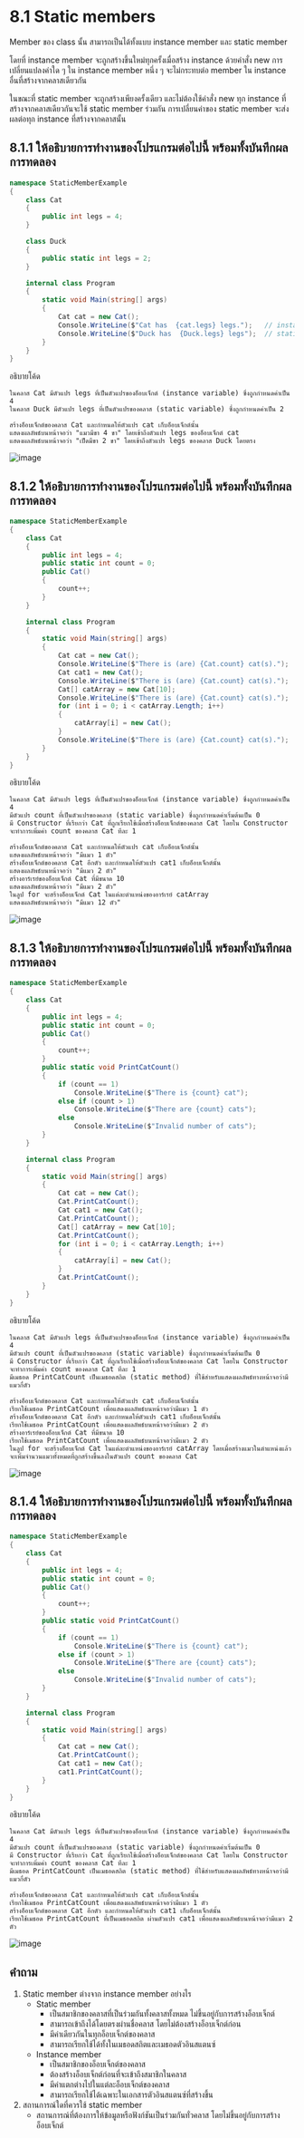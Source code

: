# 8.1 Static members

Member ของ class นั้น สามารถเป็นได้ทั้งแบบ instance member และ static member 

โดยที่ instance member จะถูกสร้างขึ้นใหม่ทุกครั้งเมื่อสร้าง instance ด้วยคำสั่ง new การเปลี่ยนแปลงค่าใด ๆ ใน instance member หนึ่ง ๆ จะไม่กระทบต่อ member ใน instance อื่นที่สร้างจากคลาสเดียวกัน 

ในขณะที่ static member จะถูกสร้างเพียงครั้งเดียว และไม่ต้องใช้คำสั่ง new 
ทุก instance ที่สร้างจากคลาสเดียวกันจะใช้ static member ร่วมกัน การเปลี่ยนค่าของ static member จะส่งผลต่อทุก instance ที่สร้างจากคลาสนั้น


## 8.1.1 ให้อธิบายการทำงานของโปรแกรมต่อไปนี้ พร้อมทั้งบันทึกผลการทดลอง
```cs
namespace StaticMemberExample
{
    class Cat
    {
        public int legs = 4;
    }

    class Duck
    {
        public static int legs = 2;
    }

    internal class Program
    {
        static void Main(string[] args)
        {
            Cat cat = new Cat();
            Console.WriteLine($"Cat has  {cat.legs} legs.");   // instance member
            Console.WriteLine($"Duck has  {Duck.legs} legs");  // static member
        }
    }
}

```
อธิบายโค้ด
```
ในคลาส Cat มีตัวแปร legs ที่เป็นตัวแปรของอ็อบเจ็กต์ (instance variable) ซึ่งถูกกำหนดค่าเป็น 4
ในคลาส Duck มีตัวแปร legs ที่เป็นตัวแปรของคลาส (static variable) ซึ่งถูกกำหนดค่าเป็น 2

สร้างอ็อบเจ็กต์ของคลาส Cat และกำหนดให้ตัวแปร cat เก็บอ็อบเจ็กต์นั้น
แสดงผลลัพธ์บนหน้าจอว่า "แมวมีขา 4 ขา" โดยเข้าถึงตัวแปร legs ของอ็อบเจ็กต์ cat
แสดงผลลัพธ์บนหน้าจอว่า "เป็ดมีขา 2 ขา" โดยเข้าถึงตัวแปร legs ของคลาส Duck โดยตรง
```
![image](https://github.com/tnpn2545/Week-08/assets/115066414/4414b0b0-585f-4b64-94e5-5dca40a4f0b3)

## 8.1.2 ให้อธิบายการทำงานของโปรแกรมต่อไปนี้ พร้อมทั้งบันทึกผลการทดลอง
```cs
namespace StaticMemberExample
{
    class Cat
    {
        public int legs = 4;
        public static int count = 0;
        public Cat()
        {
            count++;
        }
    }

    internal class Program
    {
        static void Main(string[] args)
        {
            Cat cat = new Cat();
            Console.WriteLine($"There is (are) {Cat.count} cat(s).");
            Cat cat1 = new Cat();
            Console.WriteLine($"There is (are) {Cat.count} cat(s).");
            Cat[] catArray = new Cat[10];
            Console.WriteLine($"There is (are) {Cat.count} cat(s).");
            for (int i = 0; i < catArray.Length; i++)
            {
                catArray[i] = new Cat();
            }
            Console.WriteLine($"There is (are) {Cat.count} cat(s).");
        }
    }
}

```
อธิบายโค้ด
```
ในคลาส Cat มีตัวแปร legs ที่เป็นตัวแปรของอ็อบเจ็กต์ (instance variable) ซึ่งถูกกำหนดค่าเป็น 4
มีตัวแปร count ที่เป็นตัวแปรของคลาส (static variable) ซึ่งถูกกำหนดค่าเริ่มต้นเป็น 0
มี Constructor ที่เรียกว่า Cat ที่ถูกเรียกใช้เมื่อสร้างอ็อบเจ็กต์ของคลาส Cat โดยใน Constructor จะทำการเพิ่มค่า count ของคลาส Cat ทีละ 1

สร้างอ็อบเจ็กต์ของคลาส Cat และกำหนดให้ตัวแปร cat เก็บอ็อบเจ็กต์นั้น
แสดงผลลัพธ์บนหน้าจอว่า "มีแมว 1 ตัว"
สร้างอ็อบเจ็กต์ของคลาส Cat อีกตัว และกำหนดให้ตัวแปร cat1 เก็บอ็อบเจ็กต์นั้น
แสดงผลลัพธ์บนหน้าจอว่า "มีแมว 2 ตัว"
สร้างอาร์เรย์ของอ็อบเจ็กต์ Cat ที่มีขนาด 10
แสดงผลลัพธ์บนหน้าจอว่า "มีแมว 2 ตัว"
ในลูป for จะสร้างอ็อบเจ็กต์ Cat ในแต่ละตำแหน่งของอาร์เรย์ catArray
แสดงผลลัพธ์บนหน้าจอว่า "มีแมว 12 ตัว"
```
![image](https://github.com/tnpn2545/Week-08/assets/115066414/a8708c1b-651d-4777-a15a-d2f8547f271c)

## 8.1.3 ให้อธิบายการทำงานของโปรแกรมต่อไปนี้ พร้อมทั้งบันทึกผลการทดลอง

```cs
namespace StaticMemberExample
{
    class Cat
    {
        public int legs = 4;
        public static int count = 0;
        public Cat()
        {
            count++;
        }
        public static void PrintCatCount()
        {
            if (count == 1)
                Console.WriteLine($"There is {count} cat");
            else if (count > 1)
                Console.WriteLine($"There are {count} cats");
            else
                Console.WriteLine($"Invalid number of cats");
        }
    }

    internal class Program
    {
        static void Main(string[] args)
        {
            Cat cat = new Cat();
            Cat.PrintCatCount();
            Cat cat1 = new Cat();
            Cat.PrintCatCount();
            Cat[] catArray = new Cat[10];
            Cat.PrintCatCount();
            for (int i = 0; i < catArray.Length; i++)
            {
                catArray[i] = new Cat();
            }
            Cat.PrintCatCount();
        }
    }
}
```
อธิบายโค้ด
```
ในคลาส Cat มีตัวแปร legs ที่เป็นตัวแปรของอ็อบเจ็กต์ (instance variable) ซึ่งถูกกำหนดค่าเป็น 4
มีตัวแปร count ที่เป็นตัวแปรของคลาส (static variable) ซึ่งถูกกำหนดค่าเริ่มต้นเป็น 0
มี Constructor ที่เรียกว่า Cat ที่ถูกเรียกใช้เมื่อสร้างอ็อบเจ็กต์ของคลาส Cat โดยใน Constructor จะทำการเพิ่มค่า count ของคลาส Cat ทีละ 1
มีเมธอด PrintCatCount เป็นเมธอดสถิต (static method) ที่ใช้สำหรับแสดงผลลัพธ์ทางหน้าจอว่ามีแมวกี่ตัว

สร้างอ็อบเจ็กต์ของคลาส Cat และกำหนดให้ตัวแปร cat เก็บอ็อบเจ็กต์นั้น
เรียกใช้เมธอด PrintCatCount เพื่อแสดงผลลัพธ์บนหน้าจอว่ามีแมว 1 ตัว
สร้างอ็อบเจ็กต์ของคลาส Cat อีกตัว และกำหนดให้ตัวแปร cat1 เก็บอ็อบเจ็กต์นั้น
เรียกใช้เมธอด PrintCatCount เพื่อแสดงผลลัพธ์บนหน้าจอว่ามีแมว 2 ตัว
สร้างอาร์เรย์ของอ็อบเจ็กต์ Cat ที่มีขนาด 10
เรียกใช้เมธอด PrintCatCount เพื่อแสดงผลลัพธ์บนหน้าจอว่ามีแมว 2 ตัว
ในลูป for จะสร้างอ็อบเจ็กต์ Cat ในแต่ละตำแหน่งของอาร์เรย์ catArray โดยเมื่อสร้างแมวในตำแหน่งแล้ว จะเพิ่มจำนวนแมวทั้งหมดที่ถูกสร้างขึ้นลงในตัวแปร count ของคลาส Cat
```
![image](https://github.com/tnpn2545/Week-08/assets/115066414/67ad9245-4ab6-4d13-982d-3cbaae5a8364)

## 8.1.4 ให้อธิบายการทำงานของโปรแกรมต่อไปนี้ พร้อมทั้งบันทึกผลการทดลอง

```cs
namespace StaticMemberExample
{
    class Cat
    {
        public int legs = 4;
        public static int count = 0;
        public Cat()
        {
            count++;
        }
        public static void PrintCatCount()
        {
            if (count == 1)
                Console.WriteLine($"There is {count} cat");
            else if (count > 1)
                Console.WriteLine($"There are {count} cats");
            else
                Console.WriteLine($"Invalid number of cats");
        }
    }

    internal class Program
    {
        static void Main(string[] args)
        {
            Cat cat = new Cat();
            Cat.PrintCatCount();
            Cat cat1 = new Cat();
            cat1.PrintCatCount();
        }
    }
}
```
อธิบายโค้ด
```
ในคลาส Cat มีตัวแปร legs ที่เป็นตัวแปรของอ็อบเจ็กต์ (instance variable) ซึ่งถูกกำหนดค่าเป็น 4
มีตัวแปร count ที่เป็นตัวแปรของคลาส (static variable) ซึ่งถูกกำหนดค่าเริ่มต้นเป็น 0
มี Constructor ที่เรียกว่า Cat ที่ถูกเรียกใช้เมื่อสร้างอ็อบเจ็กต์ของคลาส Cat โดยใน Constructor จะทำการเพิ่มค่า count ของคลาส Cat ทีละ 1
มีเมธอด PrintCatCount เป็นเมธอดสถิต (static method) ที่ใช้สำหรับแสดงผลลัพธ์ทางหน้าจอว่ามีแมวกี่ตัว

สร้างอ็อบเจ็กต์ของคลาส Cat และกำหนดให้ตัวแปร cat เก็บอ็อบเจ็กต์นั้น
เรียกใช้เมธอด PrintCatCount เพื่อแสดงผลลัพธ์บนหน้าจอว่ามีแมว 1 ตัว
สร้างอ็อบเจ็กต์ของคลาส Cat อีกตัว และกำหนดให้ตัวแปร cat1 เก็บอ็อบเจ็กต์นั้น
เรียกใช้เมธอด PrintCatCount ที่เป็นเมธอดสถิต ผ่านตัวแปร cat1 เพื่อแสดงผลลัพธ์บนหน้าจอว่ามีแมว 2 ตัว
```
![image](https://github.com/tnpn2545/Week-08/assets/115066414/67d01086-a150-4955-9414-2cd61eaec354)


## คำถาม

1. Static member ต่างจาก instance member  อย่างไร
    - Static member
        -   เป็นสมาชิกของคลาสที่เป็นร่วมกันทั้งคลาสทั้งหมด ไม่ขึ้นอยู่กับการสร้างอ็อบเจ็กต์
        -   สามารถเข้าถึงได้โดยตรงผ่านชื่อคลาส โดยไม่ต้องสร้างอ็อบเจ็กต์ก่อน
        -   มีค่าเดียวกันในทุกอ็อบเจ็กต์ของคลาส
        -   สามารถเรียกใช้ได้ทั้งในเมธอดสถิตและเมธอดตัวอินสแตนซ์
    - Instance member
        -   เป็นสมาชิกของอ็อบเจ็กต์ของคลาส
        -   ต้องสร้างอ็อบเจ็กต์ก่อนที่จะเข้าถึงสมาชิกในคลาส
        -   มีค่าแตกต่างไปในแต่ละอ็อบเจ็กต์ของคลาส
        -   สามารถเรียกใช้ได้เฉพาะในเอกสารตัวอินสแตนซ์ที่สร้างขึ้น
2. สถานการณ์ใดที่ควรใช้ static member
    - สถานการณ์ที่ต้องการให้ข้อมูลหรือฟังก์ชันเป็นร่วมกันทั่วคลาส โดยไม่ขึ้นอยู่กับการสร้างอ็อบเจ็กต์
